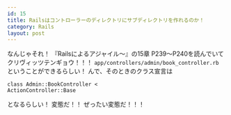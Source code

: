 ```yaml
---
id: 15
title: Railsはコントローラーのディレクトリにサブディレクトリを作れるのか！
category: Rails
layout: post
---
```



なんじゃそれ！ 『Railsによるアジャイル〜』の15章 P239〜P240を読んでいてクリヴィッツテンギョウ！！！  `app/controllers/admin/book_controller.rb` ということができるらしい！ んで、そのときのクラス宣言は

<code><pre>class Admin::BookController &lt; ActionController::Base</pre></code>

となるらしい！ 変態だ！！ ぜったい変態だ！！！